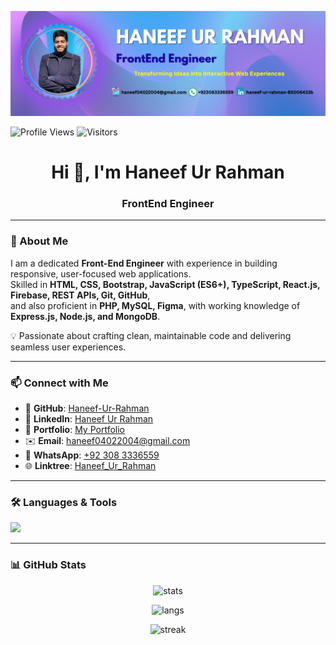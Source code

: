![Banner](https://raw.githubusercontent.com/Haneef-Ur-Rahman/Haneef-Ur-Rahman/main/assets/LinkedIn%20Banner4.png)

![Profile Views](https://komarev.com/ghpvc/?username=Haneef-Ur-Rahman&color=blue&style=flat-circle)  ![Visitors](https://visitor-badge.laobi.icu/badge?page_id=Haneef-Ur-Rahman.Haneef-Ur-Rahman)

<h1 align="center">Hi 👋, I'm Haneef Ur Rahman</h1>
<h3 align="center">FrontEnd Engineer</h3>

---

### 🚀 About Me
I am a dedicated **Front-End Engineer** with experience in building responsive, user-focused web applications.  
Skilled in **HTML, CSS, Bootstrap, JavaScript (ES6+), TypeScript, React.js, Firebase, REST APIs, Git, GitHub**,  
and also proficient in **PHP, MySQL, Figma**, with working knowledge of **Express.js, Node.js, and MongoDB**.  

💡 Passionate about crafting clean, maintainable code and delivering seamless user experiences.  

---

### 📫 Connect with Me
- 🐙 **GitHub**: [Haneef-Ur-Rahman](https://github.com/Haneef-Ur-Rahman)  
- 💼 **LinkedIn**: [Haneef Ur Rahman](https://www.linkedin.com/in/haneef-ur-rahman/)  
- 📂 **Portfolio**: [My Portfolio](https://haneef-ur-rahman.github.io/my-Portfolio)  
- ✉️ **Email**: haneef04022004@gmail.com  
- 📱 **WhatsApp**: [+92 308 3336559](https://wa.me/923083336559)  
- 🌐 **Linktree**: [Haneef_Ur_Rahman](https://linktr.ee/Haneef_Ur_Rahman)  

---

### 🛠️ Languages & Tools
<p align="left">
  <img src="https://skillicons.dev/icons?i=html,css,bootstrap,js,ts,react,firebase,git,github,php,mysql,figma,nodejs,express,mongodb" />
</p>

---

### 📊 GitHub Stats
<p align="center">
  <img src="https://github-readme-stats.vercel.app/api?username=Haneef-Ur-Rahman&show_icons=true&theme=radical" alt="stats" />
</p>

<p align="center">
  <img src="https://github-readme-stats.vercel.app/api/top-langs/?username=Haneef-Ur-Rahman&layout=compact&theme=radical" alt="langs" />
</p>

<p align="center">
  <img src="https://github-readme-streak-stats.herokuapp.com/?user=Haneef-Ur-Rahman&theme=radical" alt="streak" />
</p>




